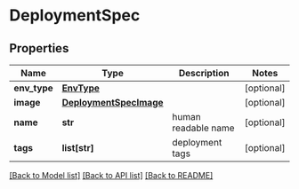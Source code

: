 # DeploymentSpec

## Properties
Name | Type | Description | Notes
------------ | ------------- | ------------- | -------------
**env_type** | [**EnvType**](EnvType.md) |  | [optional] 
**image** | [**DeploymentSpecImage**](DeploymentSpecImage.md) |  | [optional] 
**name** | **str** | human readable name | [optional] 
**tags** | **list[str]** | deployment tags | [optional] 

[[Back to Model list]](../README.md#documentation-for-models) [[Back to API list]](../README.md#documentation-for-api-endpoints) [[Back to README]](../README.md)


